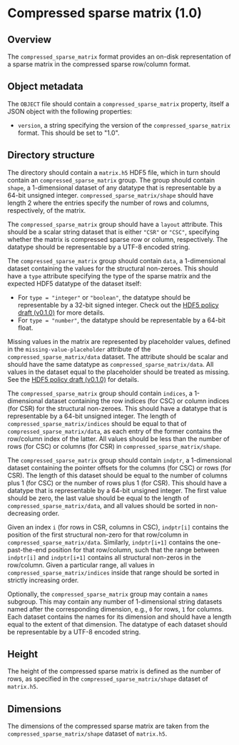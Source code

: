 

# Compressed sparse matrix (1.0)

## Overview

The `compressed_sparse_matrix` format provides an on-disk representation of a sparse matrix in the compressed sparse row/column format.

## Object metadata

The `OBJECT` file should contain a `compressed_sparse_matrix` property, itself a JSON object with the following properties:

- `version`, a string specifying the version of the `compressed_sparse_matrix` format.
  This should be set to "1.0".

## Directory structure

The directory should contain a `matrix.h5` HDF5 file, which in turn should contain an `compressed_sparse_matrix` group.
The group should contain `shape`, a 1-dimensional dataset of any datatype that is representable by a 64-bit unsigned integer.
`compressed_sparse_matrix/shape` should have length 2 where the entries specify the number of rows and columns, respectively, of the matrix.

The `compressed_sparse_matrix` group should have a `layout` attribute.
This should be a scalar string dataset that is either `"CSR"` or `"CSC"`, specifying whether the matrix is compressed sparse row or column, respectively.
The datatype should be representable by a UTF-8 encoded string.

The `compressed_sparse_matrix` group should contain `data`, a 1-dimensional dataset containing the values for the structural non-zeroes.
This should have a `type` attribute specifying the type of the sparse matrix and the expected HDF5 datatype of the dataset itself:

- For `type = "integer"` or `"boolean"`, the datatype should be representable by a 32-bit signed integer.
  Check out the [HDF5 policy draft (v0.1.0)](https://github.com/ArtifactDB/Bioc-HDF5-policy/tree/v0.1.0) for more details.
- For `type = "number"`, the datatype should be representable by a 64-bit float.

Missing values in the matrix are represented by placeholder values, defined in the `missing-value-placeholder` attribute of the `compressed_sparse_matrix/data` dataset.
The attribute should be scalar and should have the same datatype as `compressed_sparse_matrix/data`.
All values in the dataset equal to the placeholder should be treated as missing.
See the [HDF5 policy draft (v0.1.0)](https://github.com/ArtifactDB/Bioc-HDF5-policy/tree/v0.1.0) for details.

The `compressed_sparse_matrix` group should contain `indices`, a 1-dimensional dataset containing the row indices (for CSC) or column indices (for CSR) for the structural non-zeroes.
This should have a datatype that is representable by a 64-bit unsigned integer.
The length of `compressed_sparse_matrix/indices` should be equal to that of `compressed_sparse_matrix/data`, as each entry of the former contains the row/column index of the latter.
All values should be less than the number of rows (for CSC) or columns (for CSR) in `compressed_sparse_matrix/shape`.

The `compressed_sparse_matrix` group should contain `indptr`, a 1-dimensional dataset containing the pointer offsets for the columns (for CSC) or rows (for CSR).
The length of this dataset should be equal to the number of columns plus 1 (for CSC) or the number of rows plus 1 (for CSR).
This should have a datatype that is representable by a 64-bit unsigned integer.
The first value should be zero, the last value should be equal to the length of `compressed_sparse_matrix/data`, and all values should be sorted in non-decreasing order.

Given an index `i` (for rows in CSR, columns in CSC), `indptr[i]` contains the position of the first structural non-zero for that row/column in `compressed_sparse_matrix/data`.
Similarly, `indptr[i+1]` contains the one-past-the-end position for that row/column, such that the range between `indptr[i]` and `indptr[i+1]` contains all structural non-zeros in the row/column.
Given a particular range, all values in `compressed_sparse_matrix/indices` inside that range should be sorted in strictly increasing order.

Optionally, the `compressed_sparse_matrix` group may contain a `names` subgroup.
This may contain any number of 1-dimensional string datasets named after the corresponding dimension, e.g., `0` for rows, `1` for columns.
Each dataset contains the names for its dimension and should have a length equal to the extent of that dimension.
The datatype of each dataset should be representable by a UTF-8 encoded string.

## Height

The height of the compressed sparse matrix is defined as the number of rows, as specified in the `compressed_sparse_matrix/shape` dataset of `matrix.h5`.

## Dimensions

The dimensions of the compressed sparse matrix are taken from the `compressed_sparse_matrix/shape` dataset of `matrix.h5`.
